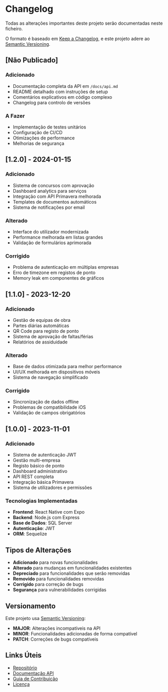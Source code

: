 
# Changelog

Todas as alterações importantes deste projeto serão documentadas neste ficheiro.

O formato é baseado em [Keep a Changelog](https://keepachangelog.com/pt/1.0.0/),
e este projeto adere ao [Semantic Versioning](https://semver.org/spec/v2.0.0.html).

## [Não Publicado]

### Adicionado
- Documentação completa da API em `/docs/api.md`
- README detalhado com instruções de setup
- Comentários explicativos em código complexo
- Changelog para controlo de versões

### A Fazer
- Implementação de testes unitários
- Configuração de CI/CD
- Otimizações de performance
- Melhorias de segurança

## [1.2.0] - 2024-01-15

### Adicionado
- Sistema de concursos com aprovação
- Dashboard analytics para serviços
- Integração com API Primavera melhorada
- Templates de documentos automáticos
- Sistema de notificações por email

### Alterado
- Interface do utilizador modernizada
- Performance melhorada em listas grandes
- Validação de formulários aprimorada

### Corrigido
- Problema de autenticação em múltiplas empresas
- Erro de timezone em registos de ponto
- Memory leak em componentes de gráficos

## [1.1.0] - 2023-12-20

### Adicionado
- Gestão de equipas de obra
- Partes diárias automáticas
- QR Code para registo de ponto
- Sistema de aprovação de faltas/férias
- Relatórios de assiduidade

### Alterado
- Base de dados otimizada para melhor performance
- UI/UX melhorada em dispositivos móveis
- Sistema de navegação simplificado

### Corrigido
- Sincronização de dados offline
- Problemas de compatibilidade iOS
- Validação de campos obrigatórios

## [1.0.0] - 2023-11-01

### Adicionado
- Sistema de autenticação JWT
- Gestão multi-empresa
- Registo básico de ponto
- Dashboard administrativo
- API REST completa
- Integração básica Primavera
- Sistema de utilizadores e permissões

### Tecnologias Implementadas
- **Frontend**: React Native com Expo
- **Backend**: Node.js com Express
- **Base de Dados**: SQL Server
- **Autenticação**: JWT
- **ORM**: Sequelize

## Tipos de Alterações

- **Adicionado** para novas funcionalidades
- **Alterado** para mudanças em funcionalidades existentes
- **Depreciado** para funcionalidades que serão removidas
- **Removido** para funcionalidades removidas
- **Corrigido** para correção de bugs
- **Segurança** para vulnerabilidades corrigidas

## Versionamento

Este projeto usa [Semantic Versioning](https://semver.org/):

- **MAJOR**: Alterações incompatíveis na API
- **MINOR**: Funcionalidades adicionadas de forma compatível
- **PATCH**: Correções de bugs compatíveis

## Links Úteis

- [Repositório](https://github.com/your-repo/advirlink)
- [Documentação API](docs/api.md)
- [Guia de Contribuição](CONTRIBUTING.md)
- [Licença](LICENSE)
